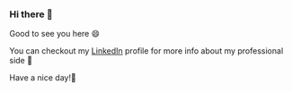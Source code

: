 ### Hi there 👋

Good to see you here 😄

You can checkout my [LinkedIn](https://www.linkedin.com/in/jafarkarimi/) profile for more info about my professional side 🔭

Have a nice day!🌱

<!--
**jk8869/jk8869** is a ✨ _special_ ✨ repository because its `README.md` (this file) appears on your GitHub profile.

Here are some ideas to get you started:

- 🔭 I’m currently working on ...
- 🌱 I’m currently learning ...
- 👯 I’m looking to collaborate on ...
- 🤔 I’m looking for help with ...
- 💬 Ask me about ...
- 📫 How to reach me: ...
- 😄 Pronouns: ...
- ⚡ Fun fact: ...
-->
